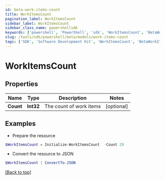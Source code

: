 ```yaml
---
id: beta-work-items-count
title: WorkItemsCount
pagination_label: WorkItemsCount
sidebar_label: WorkItemsCount
sidebar_class_name: powershellsdk
keywords: ['powershell', 'PowerShell', 'sdk', 'WorkItemsCount', 'BetaWorkItemsCount'] 
slug: /tools/sdk/powershell/beta/models/work-items-count
tags: ['SDK', 'Software Development Kit', 'WorkItemsCount', 'BetaWorkItemsCount']
---
```



# WorkItemsCount

## Properties

Name | Type | Description | Notes
------------ | ------------- | ------------- | -------------
**Count** | **Int32** | The count of work items | [optional] 

## Examples

- Prepare the resource
```powershell
$WorkItemsCount = Initialize-WorkItemsCount  -Count 29
```

- Convert the resource to JSON
```powershell
$WorkItemsCount | ConvertTo-JSON
```


[[Back to top]](#) 

